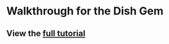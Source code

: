 # Walkthrough for the Dish Gem

## View the [full tutorial](http://rails.devcamp.com/trails/ruby-gem-walkthroughs/campsites/api-management-gems/guides/dish-gem)